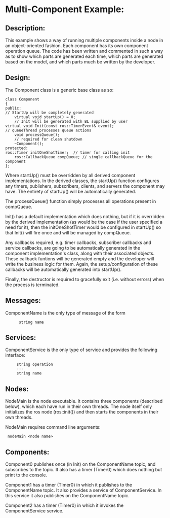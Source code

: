 Multi-Component Example:
========================

Description:
------------
This example shows a way of running multiple components inside a node in an object-oriented fashion.  Each component has its own component operation queue.  The code has been written and commented in such a way as to show which parts are generated each time, which parts are generated based on the model, and which parts much be written by the developer.  

Design:
-------
The Component class is a generic base class as so:

    class Component
    {   
    public:
	// StartUp will be completely generated
    	virtual void startUp() = 0;
    	// Init will be generated with BL supplied by user
	virtual void Init(const ros::TimerEvent& event);
	// queueThread processes queue actions
    	void processQueue();
    	// required for clean shutdown
    	~Component();
    protected:
	ros::Timer initOneShotTimer;  // timer for calling init
    	ros::CallbackQueue compQueue; // single callbackQueue for the component
    };

Where startUp() must be overridden by all derived component implementations.  In the derived classes, the startUp() function configures any timers, publishers, subscribers, clients, and servers the component may have.  The entirety of startUp() will be automatically generated.

The processQueue() function simply processes all operations present in compQueue.  

Init() has a default implementation which does nothing, but if it is overridden by the derived implementation (as would be the case if the user specified a need for it), then the initOneShotTimer would be configured in startUp() so that Init() will fire once and will be managed by compQueue.  

Any callbacks required, e.g. timer callbacks, subscriber callbacks and service callbacks, are going to be automatically generated in the component implementation's class, along with their associated objects.  These callback funtions will be generated empty and the developer will write the business logic for them.  Again, the setup/configuration of these callbacks will be automatically generated into startUp().  

Finally, the destructor is required to gracefully exit (i.e. without errors) when the process is terminated.  

Messages:
---------
ComponentName is the only type of message of the form

	      string name

Services:
---------
ComponentService is the only type of service and provides the following interface:

		 string operation
		 ---
		 string name

Nodes:
------
NodeMain is the node executable.  It contains three components (described below), which each have run in their own threads.  The node itself only initializes the ros node (ros::init()) and then starts the components in their own threads.  

NodeMain requires command line arguments:

	 nodeMain <node name>

Components:
-----------
Component0 publishes once (in Init) on the ComponentName topic, and subscribes to the topic.  It also has a timer (Timer0) which does nothing but print to the console.  

Component1 has a timer (Timer0) in which it publishes to the ComponentName topic.  It also provides a service of ComponentService.  In this service it also publishes on the ComponentName topic.

Component2 has a timer (Timer0) in which it invokes the ComponentService service.  